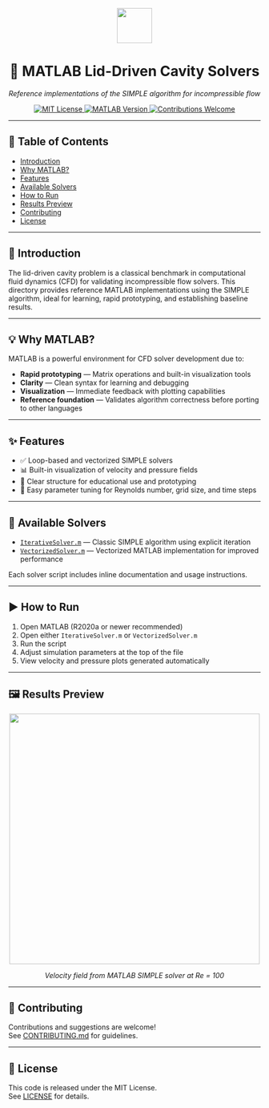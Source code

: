 <p align="center">
  <a href="https://www.mathworks.com/products/matlab.html">
    <img src="https://www.mathworks.com/matlabcentral/images/matlab-logo.svg" width="70"/>
  </a>
</p>

<h1 align="center">🧮 MATLAB Lid-Driven Cavity Solvers</h1>
<p align="center"><i>Reference implementations of the SIMPLE algorithm for incompressible flow</i></p>

<p align="center">
  <a href="../LICENSE">
    <img src="https://img.shields.io/badge/License-MIT-yellow.svg" alt="MIT License"/>
  </a>
  <a href="https://www.mathworks.com/products/matlab.html">
    <img src="https://img.shields.io/badge/MATLAB-R2020a+-blue.svg" alt="MATLAB Version"/>
  </a>
  <a href="../CONTRIBUTING.md">
    <img src="https://img.shields.io/badge/Contributions-Welcome-orange.svg" alt="Contributions Welcome"/>
  </a>
</p>

---

## 📘 Table of Contents

- [Introduction](#introduction)
- [Why MATLAB?](#why-matlab)
- [Features](#features)
- [Available Solvers](#available-solvers)
- [How to Run](#how-to-run)
- [Results Preview](#results-preview)
- [Contributing](#contributing)
- [License](#license)

---

## 🧠 Introduction

The lid-driven cavity problem is a classical benchmark in computational fluid dynamics (CFD) for validating incompressible flow solvers. This directory provides reference MATLAB implementations using the SIMPLE algorithm, ideal for learning, rapid prototyping, and establishing baseline results.

---

## 💡 Why MATLAB?

MATLAB is a powerful environment for CFD solver development due to:

- **Rapid prototyping** — Matrix operations and built-in visualization tools
- **Clarity** — Clean syntax for learning and debugging
- **Visualization** — Immediate feedback with plotting capabilities
- **Reference foundation** — Validates algorithm correctness before porting to other languages

---

## ✨ Features

- ✅ Loop-based and vectorized SIMPLE solvers
- 📊 Built-in visualization of velocity and pressure fields
- 🧠 Clear structure for educational use and prototyping
- 🔄 Easy parameter tuning for Reynolds number, grid size, and time steps

---

## 🧮 Available Solvers

- [`IterativeSolver.m`](IterativeSolver.m) — Classic SIMPLE algorithm using explicit iteration  
- [`VectorizedSolver.m`](VectorizedSolver.m) — Vectorized MATLAB implementation for improved performance

Each solver script includes inline documentation and usage instructions.

---

## ▶️ How to Run

1. Open MATLAB (R2020a or newer recommended)
2. Open either `IterativeSolver.m` or `VectorizedSolver.m`
3. Run the script
4. Adjust simulation parameters at the top of the file
5. View velocity and pressure plots generated automatically

---

## 🖼️ Results Preview

<p align="center">
  <img src="./assets/matlab_velocity_field.png" width="500"/>
</p>
<p align="center"><i>Velocity field from MATLAB SIMPLE solver at Re = 100</i></p>

---

## 🤝 Contributing

Contributions and suggestions are welcome!  
See [CONTRIBUTING.md](./CONTRIBUTING.md) for guidelines.

---

## 📄 License

This code is released under the MIT License.  
See [LICENSE](./LICENSE) for details.
